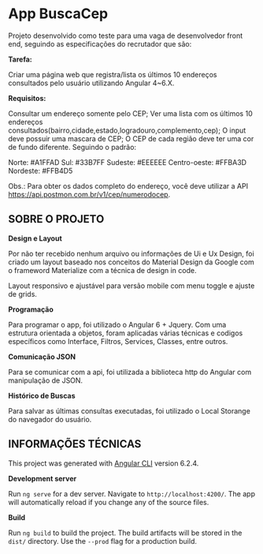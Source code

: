 # App BuscaCep

Projeto desenvolvido como teste para uma vaga de desenvolvedor front end, seguindo as especificações do recrutador que são:

**Tarefa:**

Criar uma página web que registra/lista os últimos 10 endereços consultados pelo
usuário utilizando Angular 4~6.X.

**Requisitos:**

Consultar um endereço somente pelo CEP;
Ver uma lista com os últimos 10 endereços
consultados(bairro,cidade,estado,logradouro,complemento,cep);
O input deve possuir uma mascara de CEP;
O CEP de cada região deve ter uma cor de fundo diferente. Seguindo o padrão:

  Norte: #A1FFAD
  Sul: #33B7FF
  Sudeste: #EEEEEE
  Centro-oeste: #FFBA3D
  Nordeste: #FFB4D5

Obs.: Para obter os dados completo do endereço, você deve utilizar a API
https://api.postmon.com.br/v1/cep/numerodocep.


## SOBRE O PROJETO

**Design e Layout**

Por não ter recebido nenhum arquivo ou informações de Ui e Ux Design, foi criado um layout baseado nos conceitos do Material Design da Google com o frameword Materialize com a técnica de design in code.

Layout responsivo e ajustável para versão mobile com menu toggle e ajuste de grids.

**Programação**

Para programar o app, foi utilizado o Angular 6 + Jquery. Com uma estrutura orientada a objetos, foram aplicadas várias técnicas e codigos específicos como Interface, Filtros, Services, Classes, entre outros.

**Comunicação JSON**

Para se comunicar com a api, foi utilizada a biblioteca http do Angular com manipulação de JSON.

**Histórico de Buscas**

Para salvar as últimas consultas executadas, foi utilizado o Local Storange do navegador do usuário.


## INFORMAÇÕES TÉCNICAS

This project was generated with [Angular CLI](https://github.com/angular/angular-cli) version 6.2.4.

**Development server**

Run `ng serve` for a dev server. Navigate to `http://localhost:4200/`. The app will automatically reload if you change any of the source files.


**Build**

Run `ng build` to build the project. The build artifacts will be stored in the `dist/` directory. Use the `--prod` flag for a production build.
